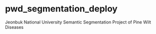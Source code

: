 # pwd_segmentation_deploy
Jeonbuk National University Semantic Segmentation Project of Pine Wilt Diseases
